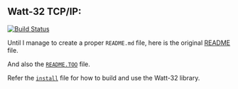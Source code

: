 ## Watt-32 TCP/IP:

[![Build Status](https://ci.appveyor.com/api/projects/status/github/gvanem/watt-32?branch=master&svg=true)](https://ci.appveyor.com/project/gvanem/watt-32)

Until I manage to create a proper `README.md` file, here is the
original [README](`README`) file.

And also the [`README.TOO`](README.TOO) file.

Refer the [`install`](INSTALL) file for how to build and use the Watt-32 library.
